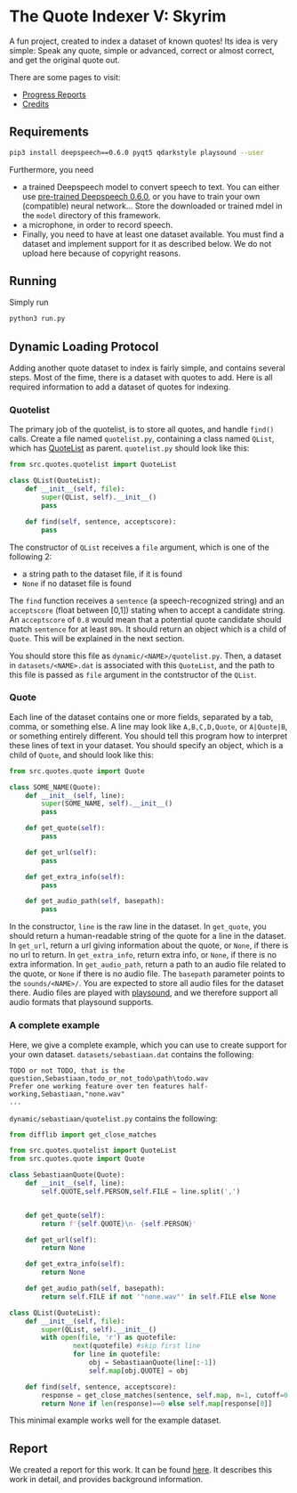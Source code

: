 # The Quote Indexer V: Skyrim
A fun project, created to index a dataset of known quotes!
Its idea is very simple:
Speak any quote, simple or advanced, correct or almost correct, and get the original quote out.  

There are some pages to visit:
 * [Progress Reports](https://sebastiaan-alvarez-rodriguez.github.io/The-Quote-Indexer-V-Skyrim/progress.html)
 * [Credits](https://sebastiaan-alvarez-rodriguez.github.io/The-Quote-Indexer-V-Skyrim/credits.html)

## Requirements
```bash
pip3 install deepspeech==0.6.0 pyqt5 qdarkstyle playsound --user
```

Furthermore, you need
 * a trained Deepspeech model to convert speech to text. You can either use [pre-trained Deepspeech 0.6.0](https://github.com/mozilla/DeepSpeech/releases/download/v0.6.0/deepspeech-0.6.0-models.tar.gz), or you have to train your own (compatible) neural network... Store the downloaded or trained mdel in the `model` directory of this framework.
 * a microphone, in order to record speech.
 * Finally, you need to have at least one dataset available. You must find a dataset and implement support for it as described below. We do not upload here because of copyright reasons.

## Running
Simply run
```bash
python3 run.py
```

## Dynamic Loading Protocol
Adding another quote dataset to index is fairly simple, and contains several steps.
Most of the fime, there is a dataset with quotes to add.
Here is all required information to add a dataset of quotes for indexing.

### Quotelist
The primary job of the quotelist, is to store all quotes, and handle `find()` calls.
Create a file named `quotelist.py`, containing a class named `QList`, which has [QuoteList](https://github.com/Sebastiaan-Alvarez-Rodriguez/The-Quote-Indexer-V-Skyrim/blob/master/src/quotes/quotelist.py) as parent.
`quotelist.py` should look like this:
```python
from src.quotes.quotelist import QuoteList

class QList(QuoteList):
    def __init__(self, file):
        super(QList, self).__init__()
        pass

    def find(self, sentence, acceptscore):
        pass
```
The constructor of `QList` receives a `file` argument, which is one of the following 2:
 * a string path to the dataset file, if it is found
 * `None` if no dataset file is found

The  `find` function receives a `sentence` (a speech-recognized string) and an `acceptscore` (float between [0,1]) stating when to accept a candidate string.
An `acceptscore` of `0.8` would mean that a potential quote candidate should match `sentence` for at least `80%`.
It should return an object which is a child of `Quote`. This will be explained in the next section.

You should store this file as `dynamic/<NAME>/quotelist.py`. Then, a dataset in `datasets/<NAME>.dat` is associated with this `QuoteList`,
and the path to this file is passed as `file` argument in the contstructor of the `QList`.


### Quote
Each line of the dataset contains one or more fields, separated by a tab, comma, or something else.
A line may look like `A,B,C,D,Quote`, or `A|Quote|B`, or something entirely different.
You should tell this program how to interpret these lines of text in your dataset.
You should specify an object, which is a child of `Quote`, and should look like this:
```python
from src.quotes.quote import Quote

class SOME_NAME(Quote):
    def __init__(self, line):
        super(SOME_NAME, self).__init__()
        pass

    def get_quote(self):
        pass

    def get_url(self):
        pass

    def get_extra_info(self):
        pass

    def get_audio_path(self, basepath):
        pass
```
In the constructor, `line` is the raw line in the dataset.
In `get_quote`, you should return a human-readable string of the quote for a line in the dataset.
In `get_url`, return a url giving information about the quote, or `None`, if there is no url to return.
In `get_extra_info`, return extra info, or `None`, if there is no extra information.
In `get_audio_path`, return a path to an audio file related to the quote, or `None` if there is no audio file.
The `basepath` parameter points to the `sounds/<NAME>/`. You are expected to store all audio files for the dataset there.
Audio files are played with [playsound](https://pypi.org/project/playsound/), and we therefore support all audio formats that playsound supports.

### A complete example
Here, we give a complete example, which you can use to create support for your own dataset.
`datasets/sebastiaan.dat` contains the following:
```
TODO or not TODO, that is the question,Sebastiaan,todo_or_not_todo\path\todo.wav
Prefer one working feature over ten features half-working,Sebastiaan,"none.wav"
...

```
`dynamic/sebastiaan/quotelist.py` contains the following:
```python
from difflib import get_close_matches

from src.quotes.quotelist import QuoteList
from src.quotes.quote import Quote

class SebastiaanQuote(Quote):
    def __init__(self, line):
        self.QUOTE,self.PERSON,self.FILE = line.split(',')


    def get_quote(self):
        return f'{self.QUOTE}\n- {self.PERSON}'

    def get_url(self):
        return None

    def get_extra_info(self):
        return None

    def get_audio_path(self, basepath):
        return self.FILE if not '"none.wav"' in self.FILE else None

class QList(QuoteList):
    def __init__(self, file):
        super(QList, self).__init__()
        with open(file, 'r') as quotefile:
                next(quotefile) #skip first line
                for line in quotefile:
                    obj = SebastiaanQuote(line[:-1])
                    self.map[obj.QUOTE] = obj

    def find(self, sentence, acceptscore):
        response = get_close_matches(sentence, self.map, n=1, cutoff=0.6)
        return None if len(response)==0 else self.map[response[0]]
```
This minimal example works well for the example dataset.


## Report
We created a report for this work. It can be found [here](https://sebastiaan-alvarez-rodriguez.github.io/The-Quote-Indexer-V-Skyrim/res/API.pdf).
It describes this work in detail, and provides background information.